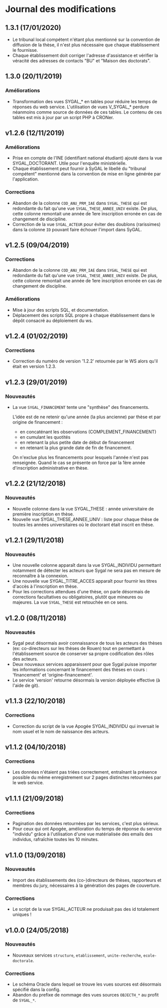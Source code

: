 Journal des modifications
=========================

1.3.1 (17/01/2020)
------------------

- Le tribunal local compétent n'étant plus mentionné sur la convention de diffusion de la thèse, il n'est plus nécessaire 
  que chaque établissement le fournisse.
- Chaque établissement doit corriger l'adresse d'assistance et vérifier la véracité des adresses de contacts 
  "BU" et "Maison des doctorats".

1.3.0 (20/11/2019)
------------------

### Améliorations

- Transformation des vues SYGAL_* en tables pour réduire les temps de réponses du web service.
  L'utilisation de vues V_SYGAL_* perdure néanmoins comme source de données de ces tables.
  Le contenu de ces tables est mis à jour par un script PHP à CRONer.


v1.2.6 (12/11/2019)
-------------------

### Améliorations

- Prise en compte de l'INE (identifiant national étudiant) ajouté dans la vue SYGAL_DOCTORANT. 
  Utile pour l'enquête ministérielle.
- Chaque établissement peut fournir à SyGAL le libellé du "tribunal compétent" 
  mentionné dans la convention de mise en ligne générée par l'application.  
  
### Corrections

- Abandon de la colonne `COD_ANU_PRM_IAE` dans `SYGAL_THESE` qui est redondante du fait qu'une vue
  `SYGAL_THESE_ANNEE_UNIV` existe. De plus, cette colonne remontait une année de 1ere inscription erronée en cas 
  de changement de discipline. 
- Correction de la vue `SYGAL_ACTEUR` pour éviter des doublons (rarissimes) dans la colonne `ID` pouvant 
  faire échouer l'import dans SyGAL.  


v1.2.5 (09/04/2019)
-------------------

### Corrections

- Abandon de la colonne `COD_ANU_PRM_IAE` dans `SYGAL_THESE` qui est redondante du fait qu'une vue
  `SYGAL_THESE_ANNEE_UNIV` existe. De plus, cette colonne remontait une année de 1ere inscription erronée en cas 
  de changement de discipline.

### Améliorations

- Mise à jour des scripts SQL, et documentation.
- Déplacement des scripts SQL propre à chaque établissement dans le dépôt consacré au déploiement du ws. 


v1.2.4 (01/02/2019)
-------------------

### Corrections
 
- Correction du numéro de version '1.2.2' retournée par le WS alors qu'il était en version 1.2.3. 


v1.2.3 (29/01/2019)
-------------------

### Nouveautés
 
- La vue `SYGAL_FINANCEMENT` tente une "synthèse" des financements. 

    L'idée est de ne retenir qu'une année (la plus ancienne) par thèse et par origine de financement :
    - en concaténant les observations (COMPLEMENT_FINANCEMENT)
    - en cumulant les quotités
    - en retenant la plus petite date de début de financement
    - en retenant la plus grande date de fin de financement.
    
    On n'exclue plus les financements pour lesquels l'année n'est pas renseignée. 
    Quand le cas se présente on force par la 1ère année d'inscription administrative en thèse.


v1.2.2 (21/12/2018)
-------------------

### Nouveautés
 
- Nouvelle colonne dans la vue SYGAL_THESE : année universitaire de première inscription en thèse.
- Nouvelle vue SYGAL_THESE_ANNEE_UNIV : liste pour chaque thèse de toutes les années universitaires 
où le doctorant était inscrit en thèse.


v1.2.1 (29/11/2018)
-------------------

### Nouveautés
 
- Une nouvelle colonne apparaît dans la vue SYGAL_INDIVIDU permettant notamment de détecter les acteurs que 
Sygal ne sera pas en mesure de reconnaître à la connexion.
- Une nouvelle vue SYGAL_TITRE_ACCES apparaît pour fournir les titres d'accès à l'inscription en thèse.  
- Pour les corrections attendues d'une thèse, on parle désormais de corrections facultatives ou obligatoires, 
plutôt que mineures ou majeures. La vue `SYGAL_THESE` est retouchée en ce sens.


v1.2.0 (08/11/2018)
-------------------

### Nouveautés
 
- Sygal peut désormais avoir connaissance de tous les acteurs des thèses (ex: co-directeurs sur les thèses de Rouen) 
tout en permettant à l'établissement source de conserver sa propre codification des rôles des acteurs.
- Deux nouveaux services apparaissent pour que Sygal puisse importer les informations concernant le financement 
des thèses en cours : 'financement' et 'origine-financement'. 
- Le service 'version' retourne désormais la version déployée effective (à l'aide de git).


v1.1.3 (22/10/2018)
-------------------

### Corrections
 
- Correction du script de la vue Apogée SYGAL_INDIVIDU qui inversait le nom usuel et le nom de naissance 
des acteurs.


v1.1.2 (04/10/2018)
-------------------

### Corrections
 
- Les données n'étaient pas triées correctement, entraînant la présence possible du même enregistrement
sur 2 pages distinctes retournées par le web service.


v1.1.1 (21/09/2018)
-------------------

### Corrections

- Pagination des données retournées par les services, c'est plus sérieux.
- Pour ceux qui ont Apogée, amélioration du temps de réponse du service "individu" 
grâce à l'utilisation d'une vue matérialisée des emails des individus, rafraîchie toutes les 10 minutes.


v1.1.0 (13/09/2018)
-------------------

### Nouveautés
 
- Import des établissements des (co-)directeurs de thèses, rapporteurs et membres du jury, 
nécessaires à la génération des pages de couverture.

### Corrections

- Le script de la vue SYGAL_ACTEUR ne produisait pas des id totalement uniques !


v1.0.0 (24/05/2018)
-------------------

### Nouveautés
 
- Nouveaux services `structure`, `etablissement`, `unite-recherche`, `ecole-doctorale`.

### Corrections
  
- Le schéma Oracle dans lequel se trouve les vues sources est désormais spécifié dans la config.
- Abandon du prefixe de nommage des vues sources `OBJECTH_*` au profit de `SYGAL_*`. 
